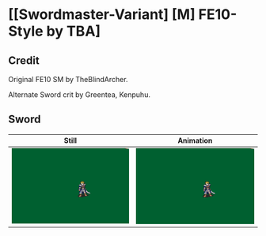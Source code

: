 # [\[Swordmaster-Variant\] \[M\] FE10-Style by TBA]

## Credit

Original FE10 SM by TheBlindArcher.

Alternate Sword crit by Greentea, Kenpuhu.

## Sword

| Still | Animation |
| :---: | :-------: |
| ![Sword still](./Sword_000.png) | ![Sword animation](./Sword.gif) |

